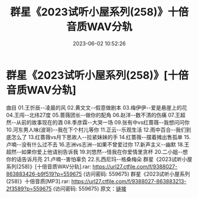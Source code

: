 ﻿---
title: 群星《2023试听小屋系列(258)》十倍音质WAV分轨
date: 2023-06-02 10:52:26
categories: WAV车载音乐、镜像
tags: 华语中文
---
# 群星《2023试听小屋系列(258)》[十倍音质WAV分轨]

曲目
01.王忻辰--凌晨的风
02.黄文文--假意做剧本
03.梅伊伊--爱是悬崖上的花
04.王闯--北纬27度
05.蔷薇团长--做你的配角
06.赵洋--数不清的伤痛
07.王超然--从前的故事现在的酒
08.季彦霖--大哭一场
09.张有中vs红蔷薇--我想问问你
10.河东男人味(波哥)--我在下个村儿等你
11.正云--乐观生活
12.雨中百合--我们到底怎么了
13.红蔷薇vs月下思故人--拉紧妹妹的手
14.红蔷薇--摆着摊出售孤单
15.卢喃--没有什么过不去
16.志洲vs志洲--如果不曾爱过你
17.新声主义--幽默
18.王超然--如果你爱上他请别告诉我
19.刘悠然--怪我在你爱情里贪杯
20.二小姐--想你的话告诉月亮
21.卢喃--害怕辜负
22.扎西尼玛--格桑梅朵
群星《2023试听小屋系列(258)》[十倍音质WAV分轨].rar: https://url27.ctfile.com/f/9388027-863883426-b9f519?p=559675
(访问密码: 559675)
群星《2023试听小屋系列(258)》十倍音质[MP3].rar: https://url27.ctfile.com/f/9388027-863883213-2f3589?p=559675
(访问密码: 559675)
原文：[链接](https://blog.sina.com.cn/s/blog_1647c7e760103125s.html)